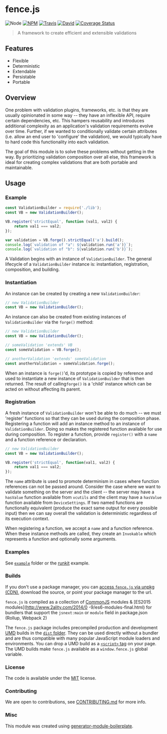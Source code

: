 # fence.js

![Node](https://img.shields.io/node/v/fence.js.svg?style=flat-square)
[![NPM](https://img.shields.io/npm/v/fence.js.svg?style=flat-square)](https://www.npmjs.com/package/fence.js)
[![Travis](https://img.shields.io/travis/dotcarls/fence.js/master.svg?style=flat-square)](https://travis-ci.org/dotcarls/fence.js)
[![David](https://img.shields.io/david/dotcarls/fence.js.svg?style=flat-square)](https://david-dm.org/dotcarls/fence.js)
[![Coverage Status](https://img.shields.io/coveralls/dotcarls/fence.js.svg?style=flat-square)](https://coveralls.io/github/dotcarls/fence.js)

> A framework to create efficient and extensible validations

## Features

-   Flexible
-   Deterministic
-   Extendable
-   Persistable
-   Portable

## Overview

One problem with validation plugins, frameworks, etc. is that they are usually opinionated in some way -- they have an inflexible API, require certain dependencies, etc. This hampers reusability and introduces additional complexity as an application's validation requirements evolve over time. Further, if we wanted to conditionally validate certain attributes (i.e. allow an end user to 'configure' the validation), we would typically have to hard code this functionality into each validation.

The goal of this module is to solve these problems without getting in the way. By prioritizing validation composition over all else, this framework is ideal for creating complex validations that are both portable and maintainable.

## Usage

### Example
```js
const ValidationBuilder = require('./lib');
const VB = new ValidationBuilder();

VB.register('strictEqual', function (val1, val2) {
    return val1 === val2;
});

var validation = VB.forge().strictEqual('a').build();
console.log(`validation of "a": ${validation.run('a')}`);
console.log(`validation of "b": ${validation.run('b')}`);
```

A Validation begins with an instance of `ValidationBuilder`. The general lifecycle of a `ValidationBuilder` instance is: instantiation, registration, composition, and building.

### Instantiation

An instance can be created by creating a new `ValidationBuilder`:

```js
// new ValidationBuilder
const VB = new ValidationBuilder();
```

An instance can also be created from existing instances of `ValidationBuilder` via the `forge()` method:

```js
// new ValidationBuilder
const VB = new ValidationBuilder();

// someValidation 'extends' VB
const someValidation = VB.forge();

// anotherValidation 'extends' someValidation
const anotherValidation = someValidation.forge();
```

When an instance is `forge()`'d, its prototype is copied by reference and used to instantiate a new instance of `ValidationBuilder` that is then returned. The result of calling`forge()` is a 'child' instance which can be acted on without affecting its parent.

### Registration

A fresh instance of `ValidationBuilder` won't be able to do much -- we must 'register' functions so that they can be used during the composition phase. Registering a function will add an instance method to an instance of `ValidationBuilder`. Doing so makes the registered function available for use during composition. To register a function, provide `register()` with a `name` and a function reference or declaration.

```js
// new ValidationBuilder
const VB = new ValidationBuilder();

VB.register('strictEqual', function(val1, val2) {
    return val1 === val2;
});
```

The `name` attribute is used to promote determinism in cases where function references can not be passed around. Consider the case where we want to validate something on the server and the client -- the server may have a `hasValue` function available from `vcutils` and the client may have a `hasValue` function available from `DeviceSettings`. If two named functions are functionally equivalent (produce the exact same output for every possible input) then we can say overall the validation is deterministic regardless of its execution context.

When registering a function, we accept a `name` and a function reference.  When these instance methods are called, they create an `Invokable` which represents a function and optionally some arguments.

### Examples

See [`example`](example/script.js) folder or the [runkit](https://runkit.com/dotcarls/fence.js) example.

### Builds

If you don't use a package manager, you can [access `fence.js` via unpkg (CDN)](https://unpkg.com/fence.js/), download the source, or point your package manager to the url.

`fence.js` is compiled as a collection of [CommonJS](http://webpack.github.io/docs/commonjs.html) modules & [ES2015 modules](http://www.2ality.com/2014/0
  -9/es6-modules-final.html) for bundlers that support the `jsnext:main` or `module` field in package.json (Rollup, Webpack 2)

The `fence.js` package includes precompiled production and development [UMD](https://github.com/umdjs/umd) builds in the [`dist` folder](https://unpkg.com/fence.js/dist/). They can be used directly without a bundler and are thus compatible with many popular JavaScript module loaders and environments. You can drop a UMD build as a [`<script>` tag](https://unpkg.com/fence.js) on your page. The UMD builds make `fence.js` available as a `window.fence.js` global variable.

### License

The code is available under the [MIT](LICENSE) license.

### Contributing

We are open to contributions, see [CONTRIBUTING.md](CONTRIBUTING.md) for more info.

### Misc

This module was created using [generator-module-boilerplate](https://github.com/duivvv/generator-module-boilerplate).
